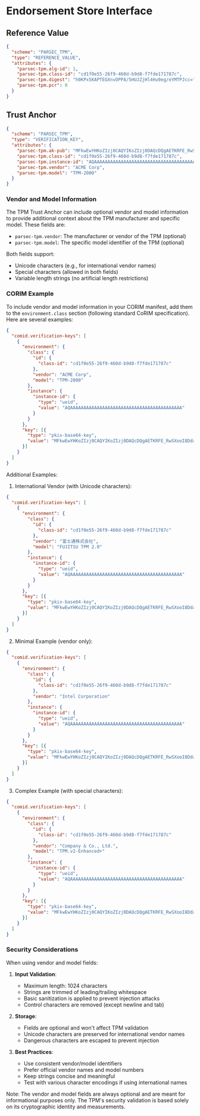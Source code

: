 # Endorsement Store Interface

## Reference Value

```json
{
  "scheme": "PARSEC_TPM",
  "type": "REFERENCE_VALUE",
  "attributes": {
    "parsec-tpm.alg-id": 1,
    "parsec-tpm.class-id": "cd1f0e55-26f9-460d-b9d8-f7fde171787c",
    "parsec-tpm.digest": "h0KPxSKAPTEGXnvOPPA/5HUJZjHl4Hu9eg/eYMTPJcc=",
    "parsec-tpm.pcr": 0
  }
}
```

## Trust Anchor

```json
{
  "scheme": "PARSEC_TPM",
  "type": "VERIFICATION_KEY",
  "attributes": {
    "parsec-tpm.ak-pub": "MFkwEwYHKoZIzj0CAQYIKoZIzj0DAQcDQgAETKRFE_RwSXooI8DdatPOYg_uiKm2XrtT_uEMEvqQZrwJHHcfw0c3WVzGoqL3Y_Q6xkHFfdUVqS2WWkPdKO03uw==",
    "parsec-tpm.class-id": "cd1f0e55-26f9-460d-b9d8-f7fde171787c",
    "parsec-tpm.instance-id": "AQAAAAAAAAAAAAAAAAAAAAAAAAAAAAAAAAAAAAAAAAAA",
    "parsec-tpm.vendor": "ACME Corp",
    "parsec-tpm.model": "TPM-2000"
  }
}
```

### Vendor and Model Information

The TPM Trust Anchor can include optional vendor and model information to provide additional context about the TPM manufacturer and specific model. These fields are:

- `parsec-tpm.vendor`: The manufacturer or vendor of the TPM (optional)
- `parsec-tpm.model`: The specific model identifier of the TPM (optional)

Both fields support:
- Unicode characters (e.g., for international vendor names)
- Special characters (allowed in both fields)
- Variable length strings (no artificial length restrictions)

### CORIM Example

To include vendor and model information in your CORIM manifest, add them to the `environment.class` section (following standard CoRIM specification). Here are several examples:

```json
{
  "comid.verification-keys": [
    {
      "environment": {
        "class": {
          "id": {
            "class-id": "cd1f0e55-26f9-460d-b9d8-f7fde171787c"
          },
          "vendor": "ACME Corp",
          "model": "TPM-2000"
        },
        "instance": {
          "instance-id": {
            "type": "ueid",
            "value": "AQAAAAAAAAAAAAAAAAAAAAAAAAAAAAAAAAAAAAAAAAAA"
          }
        }
      },
      "key": [{
        "type": "pkix-base64-key",
        "value": "MFkwEwYHKoZIzj0CAQYIKoZIzj0DAQcDQgAETKRFE_RwSXooI8DdatPOYg_uiKm2XrtT_uEMEvqQZrwJHHcfw0c3WVzGoqL3Y_Q6xkHFfdUVqS2WWkPdKO03uw=="
      }]
    }
  ]
}
```

Additional Examples:

1. International Vendor (with Unicode characters):
```json
{
  "comid.verification-keys": [
    {
      "environment": {
        "class": {
          "id": {
            "class-id": "cd1f0e55-26f9-460d-b9d8-f7fde171787c"
          },
          "vendor": "富士通株式会社",
          "model": "FUJITSU TPM 2.0"
        },
        "instance": {
          "instance-id": {
            "type": "ueid",
            "value": "AQAAAAAAAAAAAAAAAAAAAAAAAAAAAAAAAAAAAAAAAAAA"
          }
        }
      },
      "key": [{
        "type": "pkix-base64-key",
        "value": "MFkwEwYHKoZIzj0CAQYIKoZIzj0DAQcDQgAETKRFE_RwSXooI8DdatPOYg_uiKm2XrtT_uEMEvqQZrwJHHcfw0c3WVzGoqL3Y_Q6xkHFfdUVqS2WWkPdKO03uw=="
      }]
    }
  ]
}
```

2. Minimal Example (vendor only):
```json
{
  "comid.verification-keys": [
    {
      "environment": {
        "class": {
          "id": {
            "class-id": "cd1f0e55-26f9-460d-b9d8-f7fde171787c"
          },
          "vendor": "Intel Corporation"
        },
        "instance": {
          "instance-id": {
            "type": "ueid",
            "value": "AQAAAAAAAAAAAAAAAAAAAAAAAAAAAAAAAAAAAAAAAAAA"
          }
        }
      },
      "key": [{
        "type": "pkix-base64-key",
        "value": "MFkwEwYHKoZIzj0CAQYIKoZIzj0DAQcDQgAETKRFE_RwSXooI8DdatPOYg_uiKm2XrtT_uEMEvqQZrwJHHcfw0c3WVzGoqL3Y_Q6xkHFfdUVqS2WWkPdKO03uw=="
      }]
    }
  ]
}
```

3. Complex Example (with special characters):
```json
{
  "comid.verification-keys": [
    {
      "environment": {
        "class": {
          "id": {
            "class-id": "cd1f0e55-26f9-460d-b9d8-f7fde171787c"
          },
          "vendor": "Company & Co., Ltd.",
          "model": "TPM.v2-Enhanced+"
        },
        "instance": {
          "instance-id": {
            "type": "ueid",
            "value": "AQAAAAAAAAAAAAAAAAAAAAAAAAAAAAAAAAAAAAAAAAAA"
          }
        }
      },
      "key": [{
        "type": "pkix-base64-key",
        "value": "MFkwEwYHKoZIzj0CAQYIKoZIzj0DAQcDQgAETKRFE_RwSXooI8DdatPOYg_uiKm2XrtT_uEMEvqQZrwJHHcfw0c3WVzGoqL3Y_Q6xkHFfdUVqS2WWkPdKO03uw=="
      }]
    }
  ]
}
```

### Security Considerations

When using vendor and model fields:

1. **Input Validation**:
   - Maximum length: 1024 characters
   - Strings are trimmed of leading/trailing whitespace
   - Basic sanitization is applied to prevent injection attacks
   - Control characters are removed (except newline and tab)

2. **Storage**:
   - Fields are optional and won't affect TPM validation
   - Unicode characters are preserved for international vendor names
   - Dangerous characters are escaped to prevent injection

3. **Best Practices**:
   - Use consistent vendor/model identifiers
   - Prefer official vendor names and model numbers
   - Keep strings concise and meaningful
   - Test with various character encodings if using international names

Note: The vendor and model fields are always optional and are meant for informational purposes only. The TPM's security validation is based solely on its cryptographic identity and measurements.
```
```
